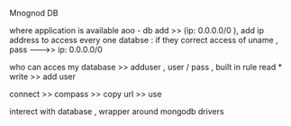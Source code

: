Mnognod DB

<!-- ************ Network Access ************  -->

where application is available aoo - db add >> (ip: 0.0.0.0/0 ),
add ip address to access every one databse : if they correct access of uname , pass --->> ip: 0.0.0.0/0

<!-- ************ Database Access ************  -->

who can acces my database >> adduser , user / pass , built in rule read \* write >> add user

<!-- ************ Database ************  -->

connect >> compass >> copy url >> use


<!-- mongoose -->

interect with database , wrapper around mongodb drivers
